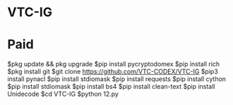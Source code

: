 # VTC-IG
# Paid

$pkg update && pkg upgrade
$pip install pycryptodomex
$pip install rich
$pkg install git
$git clone https://github.com/VTC-CODEX/VTC-IG
$pip3 install pynacl
$pip install stdiomask
$pip install requests
$pip install cython
$pip install stdiomask
$pip install bs4
$pip install clean-text
$pip install Unidecode
$cd VTC-IG
$python 12.py
